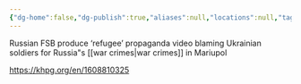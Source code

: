 ```yaml
---
{"dg-home":false,"dg-publish":true,"aliases":null,"locations":null,"tag":null,"date":null,"title":"Russian FSB produce ‘refugee’ propaganda video blaming Ukrainian soldiers for Russias war crimes in Mariupol","permalink":"/russian-fsb-produce-refugee-propaganda-video-blaming-ukrainian-soldiers-for-russias-war-crimes-in-mariupol/","dgHomeLink":true,"dgPassFrontmatter":true}
---
```



Russian FSB produce ‘refugee’ propaganda video blaming Ukrainian soldiers for Russia"s [[war crimes|war crimes]] in Mariupol

https://khpg.org/en/1608810325
